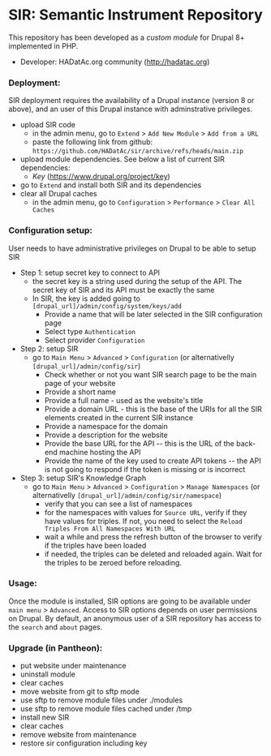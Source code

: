 # SIR: Semantic Instrument Repository

This repository has been developed as a <i>custom module</i> for Drupal 8+ implemented in PHP. 

* Developer: HADatAc.org community (http://hadatac.org)

### Deployment: 

SIR deployment requires the availability of a Drupal instance (version 8 or above), and an user of this Drupal instance with adminstrative privileges. 

* upload SIR code
  * in the admin menu, go to `Extend` > `Add New Module` > `Add from a URL`
  * paste the following link from github: `https://github.com/HADatAc/sir/archive/refs/heads/main.zip`
* upload module dependencies. See below a list of current SIR dependencies:
  * <i>Key</i> (https://www.drupal.org/project/key)
* go to `Extend` and install both SIR and its dependencies
* clear all Drupal caches
  * in the admin menu, go to `Configuration` > `Performance` > `Clear All Caches`  
 
### Configuration setup:

User needs to have administrative privileges on Drupal to be able to setup SIR

* Step 1: setup secret key to connect to API
  * the secret key is a string used during the setup of the API. The secret key of SIR and its API must be exactly the same
  * In SIR, the key is added going to `[drupal_url]/admin/config/system/keys/add`
    * Provide a name that will be later selected in the SIR configuration page
    * Select type `Authentication`
    * Select provider `Configuration`
* Step 2: setup SIR
  * go to `Main Menu` > `Advanced` > `Configuration` (or alternativelly `[drupal_url]/admin/config/sir`)
    * Check whether or not you want SIR search page to be the main page of your website
    * Provide a short name
    * Provide a full name - used as the website's title
    * Provide a domain URL - this is the base of the URIs for all the SIR elements created in the current SIR instance 
    * Provide a namespace for the domain
    * Provide a description for the website
    * Provide the base URL for the API -- this is the URL of the back-end machine hosting the API
    * Provide the name of the key used to create API tokens -- the API is not going to respond if the token is missing or is incorrect
* Step 3: setup SIR's Knowledge Graph
  * go to `Main Menu` > `Advanced` > `Configuration` > `Manage Namespaces` (or alternativelly `[drupal_url]/admin/config/sir/namespace`)
    * verify that you can see a list of namespaces
    * for the namespaces with values for `Source URL`, verify if they have values for triples. If not, you need to select the `Reload Triples From All Namespaces With URL`
    * wait a while and press the refresh button of the browser to verify if the triples have been loaded
    * if needed, the triples can be deleted and reloaded again. Wait for the triples to be zeroed before reloading.   

### Usage:

Once the module is installed, SIR options are going to be available under `main menu` > `Advanced`. Access to SIR options depends on user permissions on Drupal. By default, an anonymous user of a SIR repository has access to the `search` and `about` pages. 

### Upgrade (in Pantheon): 

* put website under maintenance
* uninstall module
* clear caches
* move website from git to sftp mode
* use sftp to remove module files under ./modules
* use sftp to remove module files cached under /tmp
* install new SIR
* clear caches
* remove website from maintenance
* restore sir configuration including key

  
